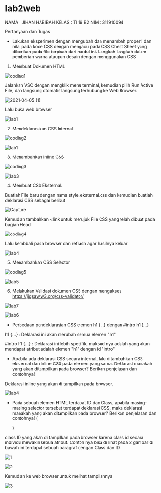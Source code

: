 # lab2web
NAMA : JIHAN HABIBAH
KELAS : TI 19 B2
NIM : 311910094

Pertanyaan dan Tugas 

* Lakukan eksperimen dengan mengubah dan menambah properti dan nilai pada kode CSS dengan mengacu pada CSS Cheat Sheet yang diberikan pada file terpisah dari modul ini.
Langkah-langkah dalam pemberian warna ataupun desain dengan menggunakan CSS

1. Membuat Dokumen HTML

![coding1](https://user-images.githubusercontent.com/81526294/113581200-06785980-9651-11eb-9694-2f7c2d2a580b.PNG)

Jalankan VSC dengan mengklik menu terminal, kemudian pilih Run Active File, dan langsung otomatis langsung terhubung ke Web Browser.

![2021-04-05 (1)](https://user-images.githubusercontent.com/81526294/113582056-1c3a4e80-9652-11eb-8127-356fa9f3f4a3.png)

Lalu buka web browser

![lab1](https://user-images.githubusercontent.com/81526294/113582274-5c99cc80-9652-11eb-9c02-2714df162fbb.PNG)

2. Mendeklarasikan CSS Internal

![coding2](https://user-images.githubusercontent.com/81526294/113582672-dcc03200-9652-11eb-964a-788fa06b4248.PNG)

![lab1](https://user-images.githubusercontent.com/81526294/113582802-0416ff00-9653-11eb-8c84-f160a75ebe09.PNG)

3. Menambahkan Inline CSS

![coding3](https://user-images.githubusercontent.com/81526294/113583168-7f78b080-9653-11eb-8c6f-60650e1551bf.PNG)

![lab3](https://user-images.githubusercontent.com/81526294/113583194-8a334580-9653-11eb-85a5-0fb66537bbc9.PNG)

4. Membuat CSS Eksternal.

Buatlah File baru dengan nama style_eksternal.css dan kemudian buatlah deklarasi CSS sebagai berikut

![Capture](https://user-images.githubusercontent.com/81526294/113583595-0594f700-9654-11eb-8735-c525274971fc.PNG)

Kemudian tambahkan <link untuk merujuk File CSS yang telah dibuat pada bagian Head

![coding4](https://user-images.githubusercontent.com/81526294/113584123-b7ccbe80-9654-11eb-87ad-07089601b489.PNG)

Lalu kembbali pada browser dan refrash agar hasilnya keluar

![lab4](https://user-images.githubusercontent.com/81526294/113584331-f82c3c80-9654-11eb-9a06-f81beb3d85ad.PNG)

5. Menambahkan CSS Selector

![coding5](https://user-images.githubusercontent.com/81526294/113584561-3f1a3200-9655-11eb-96b0-5559133169d4.PNG)

![lab5](https://user-images.githubusercontent.com/81526294/113584616-50633e80-9655-11eb-8f51-ce536ce3d1f1.PNG)

6. Melakukan Validasi dokumen CSS dengan mengakses https://jigsaw.w3.org/css-validator/

![lab7](https://user-images.githubusercontent.com/81526294/113584735-7092fd80-9655-11eb-8e48-4a981effdbb9.PNG)

![lab6](https://user-images.githubusercontent.com/81526294/113584753-77217500-9655-11eb-9e8f-9f08ae8abb13.PNG)

* Perbedaan pendeklarasian CSS elemen h1 {...} dengan #intro h1 {...}

h1 {...} : Deklarasi ini akan merubah semua elemen "h1"

#intro h1 {...} : Deklarasi ini lebih spesifik, maksud nya adalah yang akan mendapat atribut adalah elemen "h1" dengan id "intro"

* Apabila ada deklarasi CSS secara internal, lalu ditambahkan CSS eksternal dan inline CSS pada elemen yang sama. Deklarasi manakah yang akan ditampilkan pada browser? Berikan penjelasan dan contohnya!

Deklarasi inline yang akan di tampilkan pada browser.

![lab4](https://user-images.githubusercontent.com/81526294/113587002-6a525080-9658-11eb-9004-046b9c0148a0.PNG)

* Pada sebuah elemen HTML terdapat ID dan Class, apabila masing-masing selector tersebut terdapat deklarasi CSS, maka deklarasi manakah yang akan ditampilkan pada browser? Berikan penjelasan dan contohnya!  ( <p id="paragraf-1" class="text-paragraf"> ) 

class ID yang akan di tampilkan pada browser karena class id secara individu mewakili sebua atribut. Contoh nya bisa di lihat pada 2 gambar di bawah ini terdapat sebuah paragraf dengan Class dan ID

![1](https://user-images.githubusercontent.com/81526294/113588623-97076780-965a-11eb-8f12-5283caf18dde.PNG)

![2](https://user-images.githubusercontent.com/81526294/113588648-a2f32980-965a-11eb-8c1e-ba293d961031.PNG)

Kemudian ke web browser untuk melihat tampilannya

![3](https://user-images.githubusercontent.com/81526294/113588907-e8175b80-965a-11eb-9b40-85347494a510.PNG)


